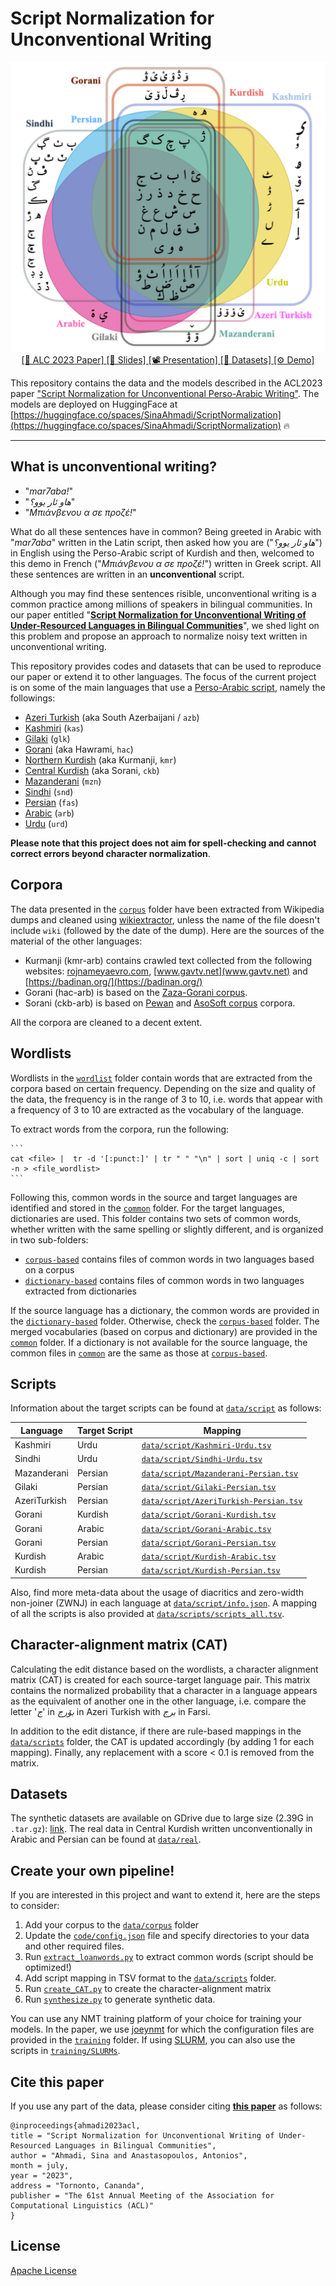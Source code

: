 # Script Normalization for Unconventional Writing

<p align="center">
    <a href="">
        <img alt="Perso-Arabic scripts that are targeted in this study." src="Perso-Arabic_scripts.jpg">
    </a>
    <a href="https://sinaahmadi.github.io/docs/articles/ahmadi2023acl.pdf">
        [📑 ALC 2023 Paper] 
    </a>
    <a href="https://sinaahmadi.github.io/docs/slides/ahmadi2023acl_slides.pdf">
        [📝 Slides]
    </a>
    <a href="https://s3.amazonaws.com/pf-user-files-01/u-59356/uploads/2023-06-04/rw32pwp/ACL2023.mp4">
        [📽️ Presentation]
    </a>
    <a href="https://drive.google.com/file/d/1UPl41uqcaNS5QM940FlaFrZjfoZzx-Eq/view?usp=sharing">
        [📀 Datasets] 
    </a>
    <a href="https://huggingface.co/spaces/SinaAhmadi/ScriptNormalization](https://huggingface.co/spaces/SinaAhmadi/ScriptNormalization">
      [⚙️ Demo]
    </a>
</p>


This repository contains the data and the models described in the ACL2023 paper ["Script Normalization for Unconventional Perso-Arabic Writing"](https://sinaahmadi.github.io/docs/articles/ahmadi2023acl.pdf). The models are deployed on HuggingFace at [https://huggingface.co/spaces/SinaAhmadi/ScriptNormalization](https://huggingface.co/spaces/SinaAhmadi/ScriptNormalization) 🔥 

---

## What is unconventional writing?
<ul>
	<li>&quot;<em>mar7aba!</em>&quot;</li>
	<li>&quot;<em>هاو ئار یوو؟</em>&quot;</li>
	<li>&quot;<em>Μπιάνβενου α σε προζέ!</em>&quot;</li>
</ul>

What do all these sentences have in common? Being greeted in Arabic with &quot;<em>mar7aba</em>&quot; written in the Latin script, then asked how you are (&quot;<em>هاو ئار یوو؟</em>&quot;) in English using the Perso-Arabic script of Kurdish and then, welcomed to this demo in French (&quot;<em>Μπιάνβενου α σε προζέ!</em>&quot;) written in Greek script. All these sentences are written in an <strong>unconventional</strong> script.

Although you may find these sentences risible, unconventional writing is a common practice among millions of speakers in bilingual communities. In our paper entitled &quot;<a href="https://sinaahmadi.github.io/docs/articles/ahmadi2023acl.pdf" target="_blank"><strong>Script Normalization for Unconventional Writing of Under-Resourced Languages in Bilingual Communities</strong></a>&quot;, we shed light on this problem and propose an approach to normalize noisy text written in unconventional writing.

This repository provides codes and datasets that can be used to reproduce our paper or extend it to other languages. The focus of the current project is on some of the main languages that use a [Perso-Arabic script](https://en.wikipedia.org/w/index.php?title=Perso-Arabic_alphabet), namely the followings:

- [Azeri Turkish](https://en.wikipedia.org/wiki/Azerbaijani_language) (aka South Azerbaijani / `azb`)
- [Kashmiri](https://en.wikipedia.org/wiki/Kashmiri_language) (`kas`)
- [Gilaki](https://en.wikipedia.org/wiki/Gilaki_language) (`glk`)
- [Gorani](https://en.wikipedia.org/wiki/Gorani_language) (aka Hawrami, `hac`)
- [Northern Kurdish](https://en.wikipedia.org/wiki/Kurmanji) (aka Kurmanji, `kmr`)
- [Central Kurdish](https://en.wikipedia.org/wiki/Sorani) (aka Sorani, `ckb`)
- [Mazanderani](https://en.wikipedia.org/wiki/Mazanderani_language) (`mzn`)
- [Sindhi](https://en.wikipedia.org/wiki/Sindhi_language) (`snd`)
- [Persian](https://en.wikipedia.org/wiki/Persian_language) (`fas`)
- [Arabic](https://en.wikipedia.org/wiki/Modern_Standard_Arabic) (`arb`)
- [Urdu](https://en.wikipedia.org/wiki/Urdu) (`urd`)

**Please note that this project does not aim for spell-checking and cannot correct errors beyond character normalization**.

## Corpora
The data presented in the [`corpus`](data/corpus) folder have been extracted from Wikipedia dumps and cleaned using [wikiextractor](https://github.com/attardi/wikiextractor), unless the name of the file doesn't include `wiki` (followed by the date of the dump). Here are the sources of the material of the other languages:

 - Kurmanji (kmr-arb) contains crawled text collected from the following websites: [rojnameyaevro.com](rojnameyaevro.com), [www.gavtv.net](www.gavtv.net) and [https://badinan.org/](https://badinan.org/)
 - Gorani (hac-arb) is based on the [Zaza-Gorani corpus](https://github.com/sinaahmadi/ZazaGoraniCorpus).
 - Sorani (ckb-arb) is based on [Pewan](https://sinaahmadi.github.io/resources/pewan.html) and [AsoSoft corpus](https://github.com/AsoSoft/AsoSoft-Text-Corpus) corpora.

All the corpora are cleaned to a decent extent.


## Wordlists
Wordlists in the [`wordlist`](data/wordlist) folder contain words that are extracted from the corpora based on certain frequency. Depending on the size and quality of the data, the frequency is in the range of 3 to 10, i.e. words that appear with a frequency of 3 to 10 are extracted as the vocabulary of the language.

To extract words from the corpora, run the following:

	```
	cat <file> |  tr -d '[:punct:]' | tr " " "\n" | sort | uniq -c | sort -n > <file_wordlist>
	```

Following this, common words in the source and target languages are identified and stored in the [`common`](data/common) folder. For the target languages, dictionaries are used. This folder contains two sets of common words, whether written with the same spelling or slightly different, and is organized in two sub-folders: 

 - [`corpus-based`](data/common/corpus-based) contains files of common words in two languages based on a corpus
 - [`dictionary-based`](data/common/dictionary-based) contains files of common words in two languages extracted from dictionaries

If the source language has a dictionary, the common words are provided in the [`dictionary-based`](data/common/dictionary-based) folder. Otherwise, check the [`corpus-based`](data/common/corpus-based) folder. The merged vocabularies (based on corpus and dictionary) are provided in the [`common`](data/common) folder. If a dictionary is not available for the source language, the common files in [`common`](data/common) are the same as those at [`corpus-based`](data/common/corpus-based).

## Scripts
Information about the target scripts can be found at [`data/script`](data/script) as follows:

| Language | Target Script | Mapping |
|----------|---------------|---------|
| Kashmiri  |      Urdu   |  [`data/script/Kashmiri-Urdu.tsv`](data/script/Kashmiri-Urdu.tsv) |
| Sindhi    |      Urdu   |  [`data/script/Sindhi-Urdu.tsv`](data/script/Sindhi-Urdu.tsv) |
| Mazanderani    |      Persian   |  [`data/script/Mazanderani-Persian.tsv`](data/script/Mazanderani-Persian.tsv) |
| Gilaki    |      Persian   |  [`data/script/Gilaki-Persian.tsv`](data/script/Gilaki-Persian.tsv) |
| AzeriTurkish    |      Persian   |  [`data/script/AzeriTurkish-Persian.tsv`](data/script/AzeriTurkish-Persian.tsv) |
| Gorani    |      Kurdish   |  [`data/script/Gorani-Kurdish.tsv`](data/script/Gorani-Kurdish.tsv) |
| Gorani    |      Arabic   |  [`data/script/Gorani-Arabic.tsv`](data/script/Gorani-Arabic.tsv) |
| Gorani    |      Persian   |  [`data/script/Gorani-Persian.tsv`](data/script/Gorani-Persian.tsv) |
| Kurdish    |      Arabic   |  [`data/script/Kurdish-Arabic.tsv`](data/script/Kurdish-Arabic.tsv) |
| Kurdish    |      Persian   |  [`data/script/Kurdish-Persian.tsv`](data/script/Kurdish-Persian.tsv) |

Also, find more meta-data about the usage of diacritics and zero-width non-joiner (ZWNJ) in each language at [`data/script/info.json`](data/script/info.json). A mapping of all the scripts is also provided at [`data/scripts/scripts_all.tsv`](data/scripts/scripts_all.tsv).

## Character-alignment matrix (CAT)
Calculating the edit distance based on the wordlists, a character alignment matrix (CAT) is created for each source-target language pair. This matrix contains the normalized probability that a character in a language appears as the equivalent of another one in the other language, i.e. compare the letter '*ج*' in *بۆرج* in Azeri Turkish with	*برج* in Farsi. 

In addition to the edit distance, if there are rule-based mappings in the [`data/scripts`](data/scripts) folder, the CAT is updated accordingly (by adding 1 for each mapping). Finally, any replacement with a score < 0.1 is removed from the matrix.

## Datasets

The synthetic datasets are available on GDrive due to large size (2.39G in `.tar.gz`): [link](https://drive.google.com/file/d/1UPl41uqcaNS5QM940FlaFrZjfoZzx-Eq/view?usp=sharing). The real data in Central Kurdish written unconventionally in Arabic and Persian can be found at [`data/real`](data/real).

## Create your own pipeline!

If you are interested in this project and want to extend it, here are the steps to consider:

1. Add your corpus to the [`data/corpus`](data/corpus) folder
2. Update the [`code/config.json`](code/config.json) file and specify directories to your data and other required files.
3. Run [`extract_loanwords.py`](code/extract_loanwords.py) to extract common words (script should be optimized!)
4. Add script mapping in TSV format to the [`data/scripts`](data/scripts) folder.
5. Run [`create_CAT.py`](code/create_CAT.py) to create the character-alignment matrix
6. Run [`synthesize.py`](code/synthesize.py) to generate synthetic data. 

You can use any NMT training platform of your choice for training your models. In the paper, we use [joeynmt](https://github.com/joeynmt/joeynmt) for which the configuration files are provided in the [`training`](training/configs) folder. If using [SLURM](https://slurm.schedmd.com/), you can also use the scripts in [`training/SLURMs`](training/SLURMs).
 
## Cite this paper

If you use any part of the data, please consider citing **[this paper]()** as follows:

	@inproceedings{ahmadi2023acl,
    title = "Script Normalization for Unconventional Writing of Under-Resourced Languages in Bilingual Communities",
    author = "Ahmadi, Sina and Anastasopoulos, Antonios",
    month = july,
    year = "2023",
    address = "Tornonto, Cananda",
    publisher = "The 61st Annual Meeting of the Association for Computational Linguistics (ACL)"
	}


## License

[Apache License](https://github.com/sinaahmadi/KurdishMT/blob/master/LICENSE)